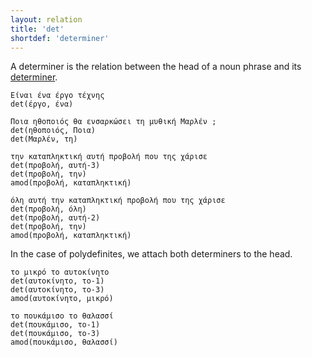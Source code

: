 ```yaml
---
layout: relation
title: 'det'
shortdef: 'determiner'
---
```


A determiner is the relation between the head of a noun phrase and its
[determiner](u-pos/DET).

~~~ sdparse
Είναι ένα έργο τέχνης 
det(έργο, ένα)
~~~

~~~ sdparse
Ποια ηθοποιός θα ενσαρκώσει τη μυθική Μαρλέν ;
det(ηθοποιός, Ποια)
det(Μαρλέν, τη)
~~~

~~~ sdparse
την καταπληκτική αυτή προβολή που της χάρισε
det(προβολή, αυτή-3)
det(προβολή, την)
amod(προβολή, καταπληκτική)
~~~


~~~ sdparse
όλη αυτή την καταπληκτική προβολή που της χάρισε
det(προβολή, όλη)
det(προβολή, αυτή-2)
det(προβολή, την)
amod(προβολή, καταπληκτική)
~~~

In the case of polydefinites, we attach both determiners to the head.

~~~ sdparse
το μικρό το αυτοκίνητο
det(αυτοκίνητο, το-1)
det(αυτοκίνητο, το-3)
amod(αυτοκίνητο, μικρό)
~~~

~~~ sdparse
το πουκάμισο το θαλασσί
det(πουκάμισο, το-1)
det(πουκάμισο, το-3)
amod(πουκάμισο, θαλασσί)
~~~

